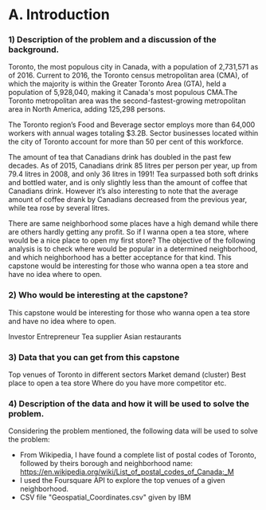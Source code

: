 # A. Introduction
### 1) Description of the problem and a discussion of the background.

Toronto, the most populous city in Canada, with a population of 2,731,571 as of 2016. Current to 2016, the Toronto census metropolitan area (CMA), of which the majority is within the Greater Toronto Area (GTA), held a population of 5,928,040, making it Canada's most populous CMA.The Toronto metropolitan area was the second-fastest-growing metropolitan area in North America, adding 125,298 persons.

The Toronto region’s Food and Beverage sector employs more than 64,000 workers with annual wages totaling $3.2B. Sector businesses located within the city of Toronto account for more than 50 per cent of this workforce.

The amount of tea that Canadians drink has doubled in the past few decades. As of 2015, Canadians drink 85 litres per person per year, up from 79.4 litres in 2008, and only 36 litres in 1991! Tea surpassed both soft drinks and bottled water, and is only slightly less than the amount of coffee that Canadians drink. However it’s also interesting to note that the average amount of coffee drank by Canadians decreased from the previous year, while tea rose by several litres.

There are same neighborhood some places have a high demand while there are others hardly getting any profit. So if I wanna open a tea store, where would be a nice place to open my first store? The objective of the following analysis is to check where would be popular in a determined neighborhood, and which neighborhood has a better acceptance for that kind. This capstone would be interesting for those who wanna open a tea store and have no idea where to open.

### 2) Who would be interesting at the capstone?

This capstone would be interesting for those who wanna open a tea store and have no idea where to open.

Investor
Entrepreneur
Tea supplier
Asian restaurants

### 3) Data that you can get from this capstone

Top venues of Toronto in different sectors
Market demand (cluster)
Best place to open a tea store
Where do you have more competitor
etc.

### 4) Description of the data and how it will be used to solve the problem.

Considering the problem mentioned, the following data will be used to solve the problem:

- From Wikipedia, I have found a complete list of postal codes of Toronto, followed by theirs borough and neighborhood name: https://en.wikipedia.org/wiki/List_of_postal_codes_of_Canada:_M
- I used the Foursquare API to explore the top venues of a given neighborhood.
- CSV file "Geospatial_Coordinates.csv" given by IBM
